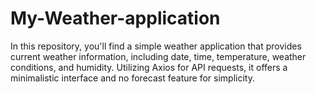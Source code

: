 # My-Weather-application 
 In this repository, you'll find a simple weather application that provides current weather information, including date, time, temperature, weather conditions, and humidity. Utilizing Axios for API requests, it offers a minimalistic interface and no forecast feature for simplicity.
